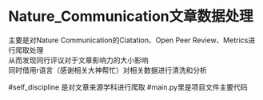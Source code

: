 # Nature_Communication文章数据处理
主要是对Nature Communication的Ciatation、Open Peer Review、Metrics进行爬取处理  
从而发现同行评议对于文章影响力的大小影响  
同时借用r语言（感谢相关大神帮忙）对相关数据进行清洗和分析
  
#self_discipline 是对文章来源学科进行爬取
#main.py里是项目文件主要代码
